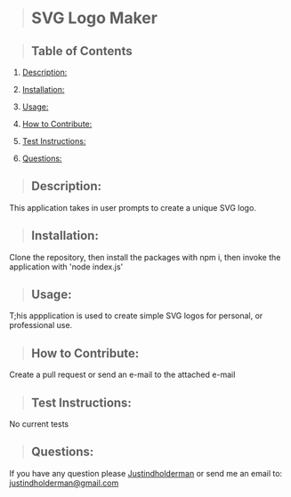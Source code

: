   > # SVG Logo Maker

  > 

  > ## Table of Contents

  1. [Description:](#description)
  2. [Installation:](#installation)
  3. [Usage:](#usage)
  4. [How to Contribute:](#how-to-contribute)
  
  6. [Test Instructions:](#test-instructions)
  7. [Questions:](#questions)

  > ## Description:
  This application takes in user prompts to create a unique SVG logo.

  > ## Installation:
  Clone the repository, then install the packages with npm i, then invoke the application with 'node index.js'

  > ## Usage:
  T;his appplication is used to create simple SVG logos for personal, or professional use.
  
  > ## How to Contribute:
  Create a pull request or send an e-mail to the attached e-mail
  
  > 

  > ## Test Instructions:
  No current tests
  
  > ## Questions:
  If you have any question please [Justindholderman](https://github.com/Justindholderman) or send me an email to: justindholderman@gmail.com
      
